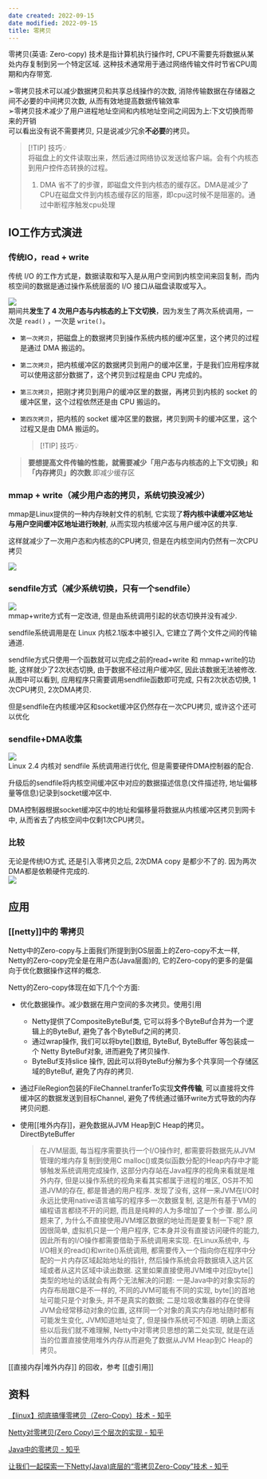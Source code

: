 ```yaml
---
date created: 2022-09-15
date modified: 2022-09-15
title: 零拷贝
---
```


零拷贝(英语: Zero-copy) 技术是指计算机执行操作时, CPU不需要先将数据从某处内存复制到另一个特定区域. 这种技术通常用于通过网络传输文件时节省CPU周期和内存带宽.

➢零拷贝技术可以减少数据拷贝和共享总线操作的次数, 消除传输数据在存储器之间不必要的中间拷贝次数, 从而有效地提高数据传输效率  
➢零拷贝技术减少了用户进程地址空间和内核地址空间之间因为上:下文切换而带来的开销  
可以看出没有说不需要拷贝, 只是说减少冗余**不必要**的拷贝。

> [!TIP] 技巧💡  
> 将磁盘上的文件读取出来，然后通过网络协议发送给客户端。会有个内核态到用户控件态转换的过程。
> 1. DMA 省不了的步骤，即磁盘文件到内核态的缓存区。DMA是减少了CPU在磁盘文件到内核态缓存区的阻塞，即cpu这时候不是阻塞的。通过中断程序触发cpu处理

## IO工作方式演进

### 传统IO，read + write

传统 I/O 的工作方式是，数据读取和写入是从用户空间到内核空间来回复制，而内核空间的数据是通过操作系统层面的 I/O 接口从磁盘读取或写入。

![](http://image.clickear.top/20220915143338.png)  
期间共**发生了 4 次用户态与内核态的上下文切换**，因为发生了两次系统调用，一次是 `read()` ，一次是 `write()`。

- `第一次拷贝`，把磁盘上的数据拷贝到操作系统内核的缓冲区里，这个拷贝的过程是通过 DMA 搬运的。
- `第二次拷贝`，把内核缓冲区的数据拷贝到用户的缓冲区里，于是我们应用程序就可以使用这部分数据了，这个拷贝到过程是由 CPU 完成的。
- `第三次拷贝`，把刚才拷贝到用户的缓冲区里的数据，再拷贝到内核的 socket 的缓冲区里，这个过程依然还是由 CPU 搬运的。
- `第四次拷贝`，把内核的 socket 缓冲区里的数据，拷贝到网卡的缓冲区里，这个过程又是由 DMA 搬运的。

  > [!TIP] 技巧💡
> **要想提高文件传输的性能，就需要减少「用户态与内核态的上下文切换」和「内存拷贝」的次数**.即减少缓存区

### mmap + write（减少用户态的拷贝，系统切换没减少）

mmap是Linux提供的一种内存映射文件的机制, 它实现了**将内核中读缓冲区地址与用户空间缓冲区地址进行映射**, 从而实现内核缓冲区与用户缓冲区的共享.

这样就减少了一次用户态和内核态的CPU拷贝, 但是在内核空间内仍然有一次CPU拷贝

![](http://image.clickear.top/20220915144112.png)

### sendfile方式（减少系统切换，只有一个sendfile）

![](http://image.clickear.top/20220915144456.png)  
mmap+write方式有一定改进, 但是由系统调用引起的状态切换并没有减少.

sendfile系统调用是在 Linux 内核2.1版本中被引入, 它建立了两个文件之间的传输通道.

sendfile方式只使用一个函数就可以完成之前的read+write 和 mmap+write的功能, 这样就少了2次状态切换, 由于数据不经过用户缓冲区, 因此该数据无法被修改.  
从图中可以看到, 应用程序只需要调用sendfile函数即可完成, 只有2次状态切换, 1次CPU拷贝, 2次DMA拷贝.

但是sendfile在内核缓冲区和socket缓冲区仍然存在一次CPU拷贝, 或许这个还可以优化

### sendfile+DMA收集

![](http://image.clickear.top/20220915144608.png)  
Linux 2.4 内核对 sendfile 系统调用进行优化, 但是需要硬件DMA控制器的配合.

升级后的sendfile将内核空间缓冲区中对应的数据描述信息(文件描述符, 地址偏移量等信息)记录到socket缓冲区中.

DMA控制器根据socket缓冲区中的地址和偏移量将数据从内核缓冲区拷贝到网卡中, 从而省去了内核空间中仅剩1次CPU拷贝。

### 比较

无论是传统IO方式, 还是引入零拷贝之后, 2次DMA copy 是都少不了的. 因为两次DMA都是依赖硬件完成的.  
![](http://image.clickear.top/20220915144906.png)

## 应用

### [[netty]]中的 零拷贝

Netty中的Zero-copy与上面我们所提到到OS层面上的Zero-copy不太一样, Netty的Zero-copy完全是在用户态(Java层面)的, 它的Zero-copy的更多的是偏向于优化数据操作这样的概念.

Netty的Zero-copy体现在如下几个个方面:

+ 优化数据操作。减少数据在用户空间的多次拷贝。使用引用
	+ Netty提供了CompositeByteBuf类, 它可以将多个ByteBuf合并为一个逻辑上的ByteBuf, 避免了各个ByteBuf之间的拷贝.
	+ 通过wrap操作, 我们可以将byte[]数组, ByteBuf, ByteBuffer 等包装成一个 Netty ByteBuf对象, 进而避免了拷贝操作.
	+ ByteBuf支持slice 操作, 因此可以将ByteBuf分解为多个共享同一个存储区域的ByteBuf, 避免了内存的拷贝.
+ 通过FileRegion包装的FileChannel.tranferTo实现**文件传输**, 可以直接将文件缓冲区的数据发送到目标Channel, 避免了传统通过循环write方式导致的内存拷贝问题.
+ 使用[[堆外内存]]，避免数据从JVM Heap到C Heap的拷贝。DirectByteBuffer

  > 在JVM层面, 每当程序需要执行一个I/O操作时, 都需要将数据先从JVM管理的堆内存复制到使用C malloc()或类似函数分配的Heap内存中才能够触发系统调用完成操作, 这部分内存站在Java程序的视角来看就是堆外内存, 但是以操作系统的视角来看其实都属于进程的堆区, OS并不知道JVM的存在, 都是普通的用户程序. 发现了没有, 这样一来JVM在I/O时永远比使用native语言编写的程序多一次数据复制, 这是所有基于VM的编程语言都绕不开的问题, 而且是纯粹的人为多增加了一个步骤. 那么问题来了, 为什么不直接使用JVM堆区数据的地址而是要复制一下呢? 原因很简单, 虚拟机只是一个用户程序, 它本身并没有直接访问硬件的能力, 因此所有的I/O操作都需要借助于系统调用来实现. 在Linux系统中, 与I/O相关的read()和write()系统调用, 都需要传入一个指向你在程序中分配的一片内存区域起始地址的指针, 然后操作系统会将数据填入这片区域或者从这片区域中读出数据. 这里如果直接使用JVM堆中对应byte[]类型的地址的话就会有两个无法解决的问题: 一是Java中的对象实际的内存布局跟C是不一样的, 不同的JVM可能有不同的实现, byte[]的首地址可能只是个对象头, 并不是真实的数据; 二是垃圾收集器的存在使得JVM会经常移动对象的位置, 这样同一个对象的真实内存地址随时都有可能发生变化, JVM知道地址变了, 但是操作系统可不知道. 明确上面这些以后我们就不难理解, Netty中对零拷贝思想的第二处实现, 就是在适当的位置直接使用堆外内存从而避免了数据从JVM Heap到C Heap的拷贝。
  

[[直接内存|堆外内存]] 的回收，参考 [[虚引用]]

## 资料

[【linux】彻底搞懂零拷贝（Zero-Copy）技术 - 知乎](https://zhuanlan.zhihu.com/p/500800127)

[Netty对零拷贝(Zero Copy)三个层次的实现 - 知乎](https://zhuanlan.zhihu.com/p/88599349?utm_campaign=shareopn&utm_medium=social&utm_oi=539749754213535744&utm_psn=1553452378162192384&utm_source=wechat_session)

[Java中的零拷贝 - 知乎](https://zhuanlan.zhihu.com/p/78869158?utm_campaign=shareopn&utm_medium=social&utm_oi=539749754213535744&utm_psn=1553472247947489280&utm_source=wechat_session)

[让我们一起探索一下Netty(Java)底层的“零拷贝Zero-Copy”技术 - 知乎](https://zhuanlan.zhihu.com/p/449374012?utm_campaign=shareopn&utm_medium=social&utm_oi=539749754213535744&utm_psn=1553453632015761410&utm_source=wechat_session)
